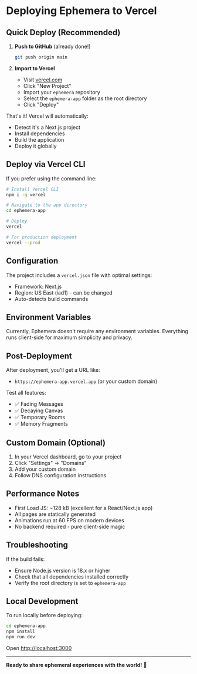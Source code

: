 # Deploying Ephemera to Vercel

## Quick Deploy (Recommended)

1. **Push to GitHub** (already done!)
   ```bash
   git push origin main
   ```

2. **Import to Vercel**
   - Visit [vercel.com](https://vercel.com)
   - Click "New Project"
   - Import your `ephemera` repository
   - Select the `ephemera-app` folder as the root directory
   - Click "Deploy"

That's it! Vercel will automatically:
- Detect it's a Next.js project
- Install dependencies
- Build the application
- Deploy it globally

## Deploy via Vercel CLI

If you prefer using the command line:

```bash
# Install Vercel CLI
npm i -g vercel

# Navigate to the app directory
cd ephemera-app

# Deploy
vercel

# For production deployment
vercel --prod
```

## Configuration

The project includes a `vercel.json` file with optimal settings:
- Framework: Next.js
- Region: US East (iad1) - can be changed
- Auto-detects build commands

## Environment Variables

Currently, Ephemera doesn't require any environment variables. Everything runs client-side for maximum simplicity and privacy.

## Post-Deployment

After deployment, you'll get a URL like:
- `https://ephemera-app.vercel.app` (or your custom domain)

Test all features:
- ✅ Fading Messages
- ✅ Decaying Canvas
- ✅ Temporary Rooms
- ✅ Memory Fragments

## Custom Domain (Optional)

1. In your Vercel dashboard, go to your project
2. Click "Settings" → "Domains"
3. Add your custom domain
4. Follow DNS configuration instructions

## Performance Notes

- First Load JS: ~128 kB (excellent for a React/Next.js app)
- All pages are statically generated
- Animations run at 60 FPS on modern devices
- No backend required - pure client-side magic

## Troubleshooting

If the build fails:
- Ensure Node.js version is 18.x or higher
- Check that all dependencies installed correctly
- Verify the root directory is set to `ephemera-app`

## Local Development

To run locally before deploying:

```bash
cd ephemera-app
npm install
npm run dev
```

Open [http://localhost:3000](http://localhost:3000)

---

**Ready to share ephemeral experiences with the world!** 🌟

